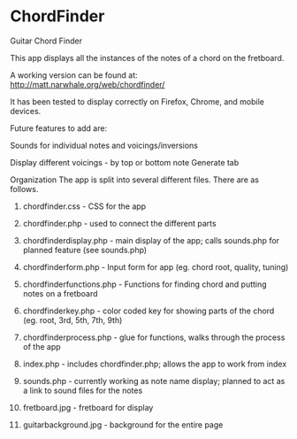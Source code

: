 ChordFinder
===========

Guitar Chord Finder

This app displays all the instances of the notes of a chord on the fretboard.

A working version can be found at: http://matt.narwhale.org/web/chordfinder/

It has been tested to display correctly on Firefox, Chrome, and mobile devices.

Future features to add are: 

Sounds for individual notes and voicings/inversions 

Display different voicings - by top or bottom note Generate tab

Organization The app is split into several different files. There are as follows. 

1. chordfinder.css - CSS for the app 

2. chordfinder.php - used to connect the different parts 

3. chordfinderdisplay.php - main display of the app; calls sounds.php for planned feature (see sounds.php)

4. chordfinderform.php - Input form for app (eg. chord root, quality, tuning) 

5. chordfinderfunctions.php - Functions for finding chord and putting notes on a fretboard 

6. chordfinderkey.php - color coded key for showing parts of the chord (eg. root, 3rd, 5th, 7th, 9th) 

7. chordfinderprocess.php - glue for functions, walks through the process of the app 

8. index.php - includes chordfinder.php; allows the app to work from index 

9. sounds.php - currently working as note name display; planned to act as a link to sound files for the notes 

10. fretboard.jpg - fretboard for display 

11. guitarbackground.jpg - background for the entire page
